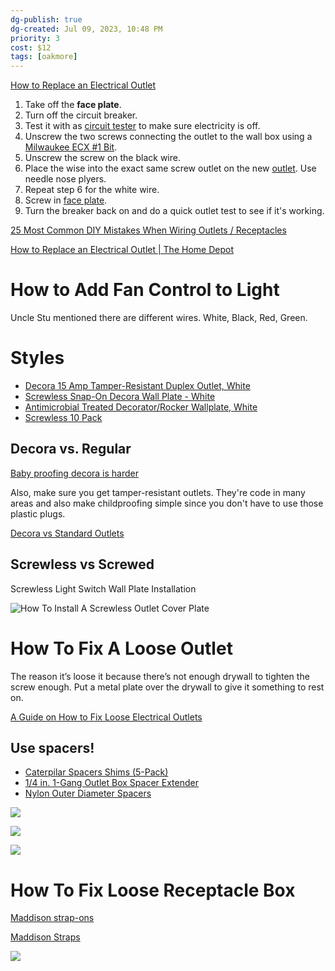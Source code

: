 ```yaml
---
dg-publish: true
dg-created: Jul 09, 2023, 10:48 PM
priority: 3
cost: $12
tags: [oakmore]
---
```


[How to Replace an Electrical Outlet](https://www.youtube.com/watch?v=B16l7RurJuQ)

1. Take off the **face plate**.
2. Turn off the circuit breaker.
3. Test it with as [circuit tester](https://www.amazon.com/Klein-Tools-69136-General-Twin-Lead/dp/B00093DZZU) to make sure electricity is off.
4. Unscrew the two screws connecting the outlet to the wall box using a [Milwaukee ECX #1 Bit](https://www.amazon.com/dp/B077L8BZV8?psc=1&smid=A16Y0YEU5IY43T&ref_=chk_typ_imgToDp).
5. Unscrew the screw on the black wire.
6. Place the wise into the exact same screw outlet on the new [outlet](https://www.homedepot.com/p/Leviton-15-Amp-Tamper-Resistant-Duplex-Outlet-White-10-Pack-M22-T5320-WMP/100684043). Use needle nose plyers.
7. Repeat step 6 for the white wire.
8. Screw in [face plate](https://www.homedepot.com/p/Leviton-1-Gang-White-Midway-Duplex-Outlet-Nylon-Wall-Plate-10-Pack-M52-00PJ8-0WM/100356784).
9. Turn the breaker back on and do a quick outlet test to see if it's working.

[25 Most Common DIY Mistakes When Wiring Outlets / Receptacles](https://www.youtube.com/watch?v=qT-iwVp9Anc)

[How to Replace an Electrical Outlet | The Home Depot](https://www.youtube.com/watch?v=WC7F-Ag9fXQ)

# How to Add Fan Control to Light

Uncle Stu mentioned there are different wires. White, Black, Red, Green.

# Styles

- [Decora 15 Amp Tamper-Resistant Duplex Outlet, White](https://www.homedepot.com/p/Leviton-Decora-15-Amp-Tamper-Resistant-Duplex-Outlet-White-10-Pack-M22-T5325-WMP/100684055)
- [Screwless Snap-On Decora Wall Plate - White](https://www.homedepot.com/p/Leviton-Plus-1-Gang-Screwless-Snap-On-Decora-Wall-Plate-White-R72-80301-00W/100199643)
- [Antimicrobial Treated Decorator/Rocker Wallplate, White](https://www.homedepot.com/p/Leviton-Decora-1-Gang-Antimicrobial-Treated-Decorator-Rocker-Wallplate-White-RA2-80401-2AW/315110887)
- [Screwless 10 Pack](https://www.homedepot.com/p/Leviton-White-1-Gang-Decorator-Rocker-Wall-Plate-15-Pack-VB1-80301-THD/206980648)

## Decora vs. Regular

[Baby proofing decora is harder](https://www.reddit.com/r/homeowners/comments/86ka1v/replacing_outlets_this_morning_electrician_asked/)

Also, make sure you get tamper-resistant outlets. They're code in many areas and also make childproofing simple since you don't have to use those plastic plugs.

[Decora vs Standard Outlets](https://www.funktionalhome.com/decora-vs-standard-outlets/)

## Screwless vs Screwed

Screwless Light Switch Wall Plate Installation

![How To Install A Screwless Outlet Cover Plate](https://www.youtube.com/watch?v=uF6JaFrtLoE)

# How To Fix A Loose Outlet

The reason it’s loose it because there’s not enough drywall to tighten the screw enough. Put a metal plate over the drywall to give it something to rest on.

[A Guide on How to Fix Loose Electrical Outlets](https://youtu.be/7ppBrL7aaYc)

## Use spacers!

- [Caterpilar Spacers Shims (5-Pack)](https://www.homedepot.com/p/IDEAL-Caterpilar-Spacers-Shims-5-Pack-772453/202937113)
- [1/4 in. 1-Gang Outlet Box Spacer Extender](https://www.homedepot.com/p/Smart-Fill-Spacers-1-4-in-1-Gang-Outlet-Box-Spacer-Extender-5-Pack-SG14-5/307424539)
- [Nylon Outer Diameter Spacers](https://www.homedepot.com/p/1-2-in-x-0-257-in-x-1-2-in-Nylon-Outer-Diameter-Spacers-2-Piece-815008/204276571)

![](https://images.thdstatic.com/productImages/4e6379c1-452a-4362-b960-8813c77bdeb2/svn/ideal-tool-accessories-772453-e1_1000.jpg)

![](https://images.thdstatic.com/productImages/ab74fe0f-4065-482b-9dab-505a752e6e96/svn/smart-fill-spacers-boxes-brackets-sg14-5-64_1000.jpg)

![](https://images.thdstatic.com/productImages/917e5b09-c582-4116-b391-5004e686fd65/svn/spacers-815008-64_1000.jpg)

# How To Fix Loose Receptacle Box

[Maddison strap-ons](https://www.facebook.com/reel/768768798359964?fs=e&s=TIeQ9V&mibextid=nLCFi2)

[Maddison Straps](https://www.homedepot.com/p/Box-Conduit-Fitting-Accessory-1-Gang-Rectangle-Metal-Electrical-Box-Cover-820D1U-25R/202590854)

![](https://images.thdstatic.com/productImages/ca4500df-2fe7-42f4-a3d7-bb809f6f60c9/svn/accessories-820d1u-25r-64_600.jpg)
